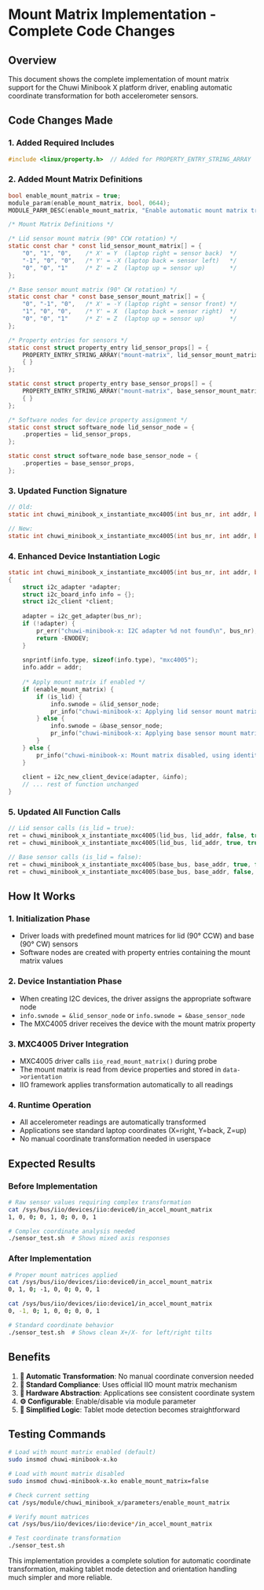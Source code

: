 # Mount Matrix Implementation - Complete Code Changes

## Overview

This document shows the complete implementation of mount matrix support for the Chuwi Minibook X platform driver, enabling automatic coordinate transformation for both accelerometer sensors.

## Code Changes Made

### 1. Added Required Includes

```c
#include <linux/property.h>  // Added for PROPERTY_ENTRY_STRING_ARRAY
```

### 2. Added Mount Matrix Definitions

```c
bool enable_mount_matrix = true;
module_param(enable_mount_matrix, bool, 0644);
MODULE_PARM_DESC(enable_mount_matrix, "Enable automatic mount matrix transformation (default: true)");

/* Mount Matrix Definitions */

/* Lid sensor mount matrix (90° CCW rotation) */
static const char * const lid_sensor_mount_matrix[] = {
    "0", "1", "0",    /* X' = Y  (laptop right = sensor back)  */
    "-1", "0", "0",   /* Y' = -X (laptop back = sensor left)   */
    "0", "0", "1"     /* Z' = Z  (laptop up = sensor up)       */
};

/* Base sensor mount matrix (90° CW rotation) */  
static const char * const base_sensor_mount_matrix[] = {
    "0", "-1", "0",   /* X' = -Y (laptop right = sensor front) */
    "1", "0", "0",    /* Y' = X  (laptop back = sensor right)  */
    "0", "0", "1"     /* Z' = Z  (laptop up = sensor up)       */
};

/* Property entries for sensors */
static const struct property_entry lid_sensor_props[] = {
    PROPERTY_ENTRY_STRING_ARRAY("mount-matrix", lid_sensor_mount_matrix),
    { }
};

static const struct property_entry base_sensor_props[] = {
    PROPERTY_ENTRY_STRING_ARRAY("mount-matrix", base_sensor_mount_matrix),
    { }
};

/* Software nodes for device property assignment */
static const struct software_node lid_sensor_node = {
    .properties = lid_sensor_props,
};

static const struct software_node base_sensor_node = {
    .properties = base_sensor_props,
};
```

### 3. Updated Function Signature

```c
// Old:
static int chuwi_minibook_x_instantiate_mxc4005(int bus_nr, int addr, bool is_second)

// New:
static int chuwi_minibook_x_instantiate_mxc4005(int bus_nr, int addr, bool is_second, bool is_lid)
```

### 4. Enhanced Device Instantiation Logic

```c
static int chuwi_minibook_x_instantiate_mxc4005(int bus_nr, int addr, bool is_second, bool is_lid)
{
    struct i2c_adapter *adapter;
    struct i2c_board_info info = {};
    struct i2c_client *client;
    
    adapter = i2c_get_adapter(bus_nr);
    if (!adapter) {
        pr_err("chuwi-minibook-x: I2C adapter %d not found\n", bus_nr);
        return -ENODEV;
    }
    
    snprintf(info.type, sizeof(info.type), "mxc4005");
    info.addr = addr;
    
    /* Apply mount matrix if enabled */
    if (enable_mount_matrix) {
        if (is_lid) {
            info.swnode = &lid_sensor_node;
            pr_info("chuwi-minibook-x: Applying lid sensor mount matrix (90° CCW)\n");
        } else {
            info.swnode = &base_sensor_node;
            pr_info("chuwi-minibook-x: Applying base sensor mount matrix (90° CW)\n");
        }
    } else {
        pr_info("chuwi-minibook-x: Mount matrix disabled, using identity transformation\n");
    }
    
    client = i2c_new_client_device(adapter, &info);
    // ... rest of function unchanged
}
```

### 5. Updated All Function Calls

```c
// Lid sensor calls (is_lid = true):
ret = chuwi_minibook_x_instantiate_mxc4005(lid_bus, lid_addr, false, true);
ret = chuwi_minibook_x_instantiate_mxc4005(lid_bus, lid_addr, true, true);

// Base sensor calls (is_lid = false):
ret = chuwi_minibook_x_instantiate_mxc4005(base_bus, base_addr, true, false);
ret = chuwi_minibook_x_instantiate_mxc4005(base_bus, base_addr, false, false);
```

## How It Works

### 1. **Initialization Phase**
- Driver loads with predefined mount matrices for lid (90° CCW) and base (90° CW) sensors
- Software nodes are created with property entries containing the mount matrix values

### 2. **Device Instantiation Phase**
- When creating I2C devices, the driver assigns the appropriate software node
- `info.swnode = &lid_sensor_node` or `info.swnode = &base_sensor_node`
- The MXC4005 driver receives the device with the mount matrix property

### 3. **MXC4005 Driver Integration**
- MXC4005 driver calls `iio_read_mount_matrix()` during probe
- The mount matrix is read from device properties and stored in `data->orientation`
- IIO framework applies transformation automatically to all readings

### 4. **Runtime Operation**
- All accelerometer readings are automatically transformed
- Applications see standard laptop coordinates (X=right, Y=back, Z=up)
- No manual coordinate transformation needed in userspace

## Expected Results

### Before Implementation
```bash
# Raw sensor values requiring complex transformation
cat /sys/bus/iio/devices/iio:device0/in_accel_mount_matrix
1, 0, 0; 0, 1, 0; 0, 0, 1

# Complex coordinate analysis needed
./sensor_test.sh  # Shows mixed axis responses
```

### After Implementation
```bash
# Proper mount matrices applied
cat /sys/bus/iio/devices/iio:device0/in_accel_mount_matrix
0, 1, 0; -1, 0, 0; 0, 0, 1

cat /sys/bus/iio/devices/iio:device1/in_accel_mount_matrix  
0, -1, 0; 1, 0, 0; 0, 0, 1

# Standard coordinate behavior
./sensor_test.sh  # Shows clean X+/X- for left/right tilts
```

## Benefits

1. **🎯 Automatic Transformation**: No manual coordinate conversion needed
2. **📱 Standard Compliance**: Uses official IIO mount matrix mechanism  
3. **🔧 Hardware Abstraction**: Applications see consistent coordinate system
4. **⚙️ Configurable**: Enable/disable via module parameter
5. **🚀 Simplified Logic**: Tablet mode detection becomes straightforward

## Testing Commands

```bash
# Load with mount matrix enabled (default)
sudo insmod chuwi-minibook-x.ko

# Load with mount matrix disabled
sudo insmod chuwi-minibook-x.ko enable_mount_matrix=false

# Check current setting
cat /sys/module/chuwi_minibook_x/parameters/enable_mount_matrix

# Verify mount matrices
cat /sys/bus/iio/devices/iio:device*/in_accel_mount_matrix

# Test coordinate transformation
./sensor_test.sh
```

This implementation provides a complete solution for automatic coordinate transformation, making tablet mode detection and orientation handling much simpler and more reliable.